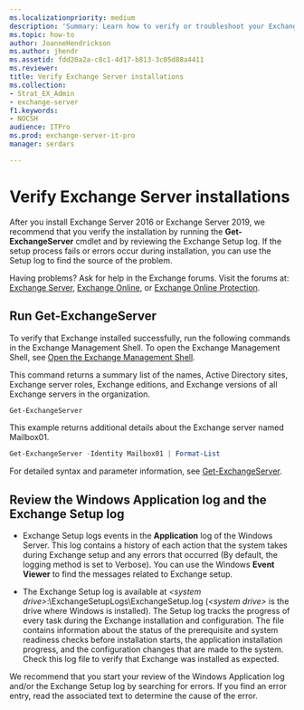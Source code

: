```yaml
---
ms.localizationpriority: medium
description: 'Summary: Learn how to verify or troubleshoot your Exchange 2016 or Exchange 2019 installation.'
ms.topic: how-to
author: JoanneHendrickson
ms.author: jhendr
ms.assetid: fdd20a2a-c8c1-4d17-b813-3c05d88a4411
ms.reviewer:
title: Verify Exchange Server installations
ms.collection:
- Strat_EX_Admin
- exchange-server
f1.keywords:
- NOCSH
audience: ITPro
ms.prod: exchange-server-it-pro
manager: serdars

---
```


# Verify Exchange Server installations

After you install Exchange Server 2016 or Exchange Server 2019, we recommend that you verify the installation by running the **Get-ExchangeServer** cmdlet and by reviewing the Exchange Setup log. If the setup process fails or errors occur during installation, you can use the Setup log to find the source of the problem.

Having problems? Ask for help in the Exchange forums. Visit the forums at: [Exchange Server](https://social.technet.microsoft.com/forums/office/home?category=exchangeserver), [Exchange Online](/answers/topics/office-exchange-server-itpro.html), or [Exchange Online Protection](https://social.technet.microsoft.com/forums/forefront/home?forum=FOPE).

## Run Get-ExchangeServer

To verify that Exchange installed successfully, run the following commands in the Exchange Management Shell. To open the Exchange Management Shell, see [Open the Exchange Management Shell](/powershell/exchange/open-the-exchange-management-shell).

This command returns a summary list of the names, Active Directory sites, Exchange server roles, Exchange editions, and Exchange versions of all Exchange servers in the organization.

```powershell
Get-ExchangeServer
```

This example returns additional details about the Exchange server named Mailbox01.

```powershell
Get-ExchangeServer -Identity Mailbox01 | Format-List
```

For detailed syntax and parameter information, see [Get-ExchangeServer](/powershell/module/exchange/get-exchangeserver).

## Review the Windows Application log and the Exchange Setup log

- Exchange Setup logs events in the **Application** log of the Windows Server. This log contains a history of each action that the system takes during Exchange setup and any errors that occurred (By default, the logging method is set to Verbose). You can use the Windows **Event Viewer** to find the  messages related to Exchange setup.

- The Exchange Setup log is available at _\<system drive\>_:\ExchangeSetupLogs\ExchangeSetup.log (_\<system drive\>_ is the drive where Windows is installed). The Setup log tracks the progress of every task during the Exchange installation and configuration. The file contains information about the status of the prerequisite and system readiness checks before installation starts, the application installation progress, and the configuration changes that are made to the system. Check this log file to verify that Exchange was installed as expected.

We recommend that you start your review of the Windows Application log and/or the Exchange Setup log by searching for errors. If you find an error entry, read the associated text to determine the cause of the error.